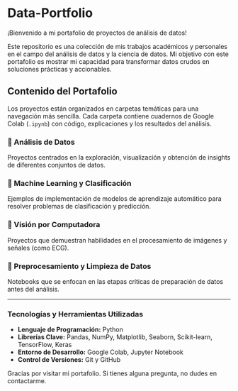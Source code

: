 # Data-Portfolio

¡Bienvenido a mi portafolio de proyectos de análisis de datos!

Este repositorio es una colección de mis trabajos académicos y personales en el campo del análisis de datos y la ciencia de datos. Mi objetivo con este portafolio es mostrar mi capacidad para transformar datos crudos en soluciones prácticas y accionables.

## Contenido del Portafolio

Los proyectos están organizados en carpetas temáticas para una navegación más sencilla. Cada carpeta contiene cuadernos de Google Colab (`.ipynb`) con código, explicaciones y los resultados del análisis.

### 📁 Análisis de Datos
Proyectos centrados en la exploración, visualización y obtención de insights de diferentes conjuntos de datos.

### 📁 Machine Learning y Clasificación
Ejemplos de implementación de modelos de aprendizaje automático para resolver problemas de clasificación y predicción.

### 📁 Visión por Computadora
Proyectos que demuestran habilidades en el procesamiento de imágenes y señales (como ECG).

### 📁 Preprocesamiento y Limpieza de Datos
Notebooks que se enfocan en las etapas críticas de preparación de datos antes del análisis.

---

### Tecnologías y Herramientas Utilizadas

* **Lenguaje de Programación:** Python
* **Librerías Clave:** Pandas, NumPy, Matplotlib, Seaborn, Scikit-learn, TensorFlow, Keras
* **Entorno de Desarrollo:** Google Colab, Jupyter Notebook
* **Control de Versiones:** Git y GitHub

Gracias por visitar mi portafolio. Si tienes alguna pregunta, no dudes en contactarme.
